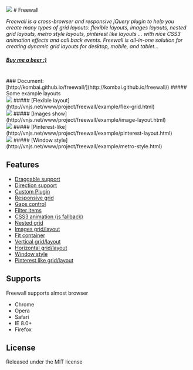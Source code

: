 <img src='https://raw.github.com/kombai/freewall/master/i/freewall.png'>
# Freewall

_Freewall is a cross-browser and responsive jQuery plugin to help you create many types of grid layouts: flexible layouts, images layouts, nested grid layouts, metro style layouts, pinterest like layouts ... with nice CSS3 animation effects and call back events. Freewall is all-in-one solution for creating dynamic grid layouts for desktop, mobile, and tablet..._
##### [Buy me a beer :)](https://www.paypal.com/cgi-bin/webscr?cmd=_s-xclick&hosted_button_id=SZSGB3GJ3T4VU)
<br>
### Document:
<br>
[http://kombai.github.io/freewall/](http://kombai.github.io/freewall/)
##### Some example layouts
<br>
<img src='https://raw.github.com/kombai/freewall/master/i/flex.png'>
##### [Flexible layout](http://vnjs.net/www/project/freewall/example/flex-grid.html)
<br>
<img src='https://raw.github.com/kombai/freewall/master/i/image.png'>
##### [Images show](http://vnjs.net/www/project/freewall/example/image-layout.html)
<br>
<img src='https://raw.github.com/kombai/freewall/master/i/pinterest.png'>
##### [Pinterest-like](http://vnjs.net/www/project/freewall/example/pinterest-layout.html)
<br>
<img src='https://raw.github.com/kombai/freewall/master/i/metro.png'>
##### [Window style](http://vnjs.net/www/project/freewall/example/metro-style.html)

## Features
* [Draggable support](http://kombai.github.io/freewall/example/draggable.html)
* [Direction support](http://kombai.github.io/freewall/example/direction.html)
* [Custom Plugin](http://kombai.github.io/freewall/example/centering-grid.html)
* [Responsive grid](http://kombai.github.io/freewall/)
* [Gaps control](http://kombai.github.io/freewall/404.html)
* [Filter items](http://kombai.github.io/freewall/example/demo-filter.html)
* [CSS3 animation (js fallback)](http://kombai.github.io/freewall/example/css-animate.html)
* [Nested grid](http://kombai.github.io/freewall/example/nested-grid.html)
* [Images grid/layout](http://kombai.github.io/freewall/example/image-layout.html)
* [Fit container](http://kombai.github.io/freewall/example/fit-zone.html)
* [Vertical grid/layout](http://kombai.github.io/freewall/)
* [Horizontal grid/layout](http://kombai.github.io/freewall/example/fit-height.html)
* [Window style](http://kombai.github.io/freewall/metro-style.html)
* [Pinterest like grid/layout](http://kombai.github.io/freewall/example/pinterest-layout.html)

## Supports
Freewall supports almost browser
* Chrome
* Opera
* Safari
* IE 8.0+
* Firefox

## License
Released under the MIT license
